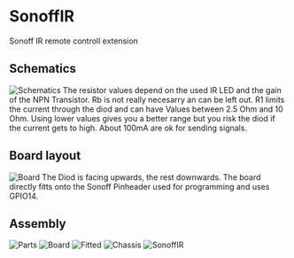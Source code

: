 # SonoffIR
Sonoff IR remote controll extension
## Schematics
![Schematics](https://raw.githubusercontent.com/altelch/SonoffIR/master/SonoffIR-Schematics.png)
The resistor values depend on the used IR LED and the gain of the NPN Transistor. Rb is not really necesarry an can be left out. R1 limits the current through the diod and can have Values between 2.5 Ohm and 10 Ohm. Using lower values gives you a better range but you risk the diod if the current gets to high. About 100mA are ok for sending signals.
## Board layout
![Board](https://raw.githubusercontent.com/altelch/SonoffIR/master/SonoffIR-Board.png)
The Diod is facing upwards, the rest downwards. The board directly fitts onto the Sonoff Pinheader used for programming and uses GPIO14.
## Assembly
![Parts](https://raw.githubusercontent.com/altelch/SonoffIR/master/SonoffIR-parts.jpg)
![Board](https://raw.githubusercontent.com/altelch/SonoffIR/master/SonoffIR-board.jpg)
![Fitted](https://raw.githubusercontent.com/altelch/SonoffIR/master/SonoffIR-fitted.jpg)
![Chassis](https://raw.githubusercontent.com/altelch/SonoffIR/master/SonoffIR-chassis.jpg)
![SonoffIR](https://raw.githubusercontent.com/altelch/SonoffIR/master/SonoffIR.jpg)
